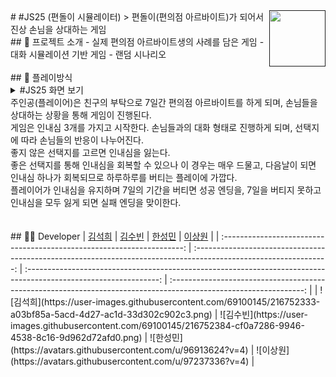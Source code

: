 <a href="">
    <img src="https://avatars.githubusercontent.com/u/97233034?s=200&v=4" align="right" height="90" />
</a>
# #JS25 (편돌이 시뮬레이터)
> 편돌이(편의점 아르바이트)가 되어서 진상 손님을 상대하는 게임
<br>
## 📢 프로젝트 소개
- 실제 편의점 아르바이트생의 사례를 담은 게임
- 대화 시뮬레이션 기반 게임
- 랜덤 시나리오
<br><br>
## 📌 플레이방식
<details>
<summary> #JS25 화면 보기 </summary>

</details>
주인공(플레이어)은 친구의 부탁으로 7일간 편의점 아르바이트를 하게 되며, 손님들을 상대하는 상황을 통해 게임이 진행된다.<br>
게임은 인내심 3개를 가지고 시작한다. 손님들과의 대화 형태로 진행하게 되며, 선택지에 따라 손님들의 반응이 나누어진다.<br>
좋지 않은 선택지를 고르면 인내심을 잃는다.<br>
좋은 선택지를 통해 인내심을 회복할 수 있으나 이 경우는 매우 드물고, 다음날이 되면 인내심 하나가 회복되므로 하루하루를 버티는 플레이에 가깝다.<br>
플레이어가 인내심을 유지하며 7일의 기간을 버티면 성공 엔딩을, 7일을 버티지 못하고 인내심을 모두 잃게 되면 실패 엔딩을 맞이한다.<br>
<br><br>
## 👩‍💻 Developer
|                                 <a href="https://github.com/yehang218">김석희</a>                                |                                                      <a href="https://github.com/ksb3458">김수빈</a>                                                       |                                                      <a href="https://github.com/VALHALL4">한성민</a>                                                       |                                 <a href="https://github.com/camilie2">이상원</a>                                 |
| :--------------------------------------------------------------------: | :---------------------------------------------------------------------------------------------------------------: | :---------------------------------------------------------------------------------------------------------------: | :---------------------------------------------------------------------------------------------------------------: |
| ![김석희](https://user-images.githubusercontent.com/69100145/216752333-a03bf85a-5acd-4d27-ac1d-33d302c902c3.png) | ![김수빈](https://user-images.githubusercontent.com/69100145/216752384-cf0a7286-9946-4538-8c16-9d962d72afd0.png) | ![한성민](https://avatars.githubusercontent.com/u/96913624?v=4) | ![이상원](https://avatars.githubusercontent.com/u/97237336?v=4) |
